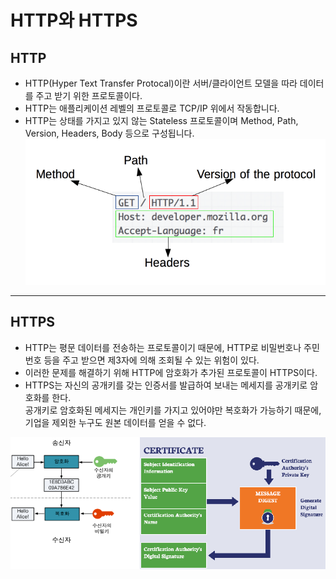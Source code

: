 # HTTP와 HTTPS

## HTTP
- HTTP(Hyper Text Transfer Protocal)이란 서버/클라이언트 모델을 따라 데이터를 주고 받기 위한 프로토콜이다.
- HTTP는 애플리케이션 레벨의 프로토콜로 TCP/IP 위에서 작동합니다.
- HTTP는 상태를 가지고 있지 않는 Stateless 프로토콜이며 Method, Path, Version, Headers, Body 등으로 구성됩니다.
![img_2.png](img_2.png)
  

---
## HTTPS
- HTTP는 평문 데이터를 전송하는 프로토콜이기 때문에, HTTP로 비밀번호나 주민번호 등을 주고 받으면 제3자에 의해 조회될 수 있는 위험이 있다.
- 이러한 문제를 해결하기 위해 HTTP에 암호화가 추가된 프로토콜이 HTTPS이다.
- HTTPS는 자신의 공개키를 갖는 인증서를 발급하여 보내는 메세지를 공개키로 암호화를 한다.   
  공개키로 암호화된 메세지는 개인키를 가지고 있어야만 복호화가 가능하기 때문에, 기업을 제외한 누구도 원본 데이터를 얻을 수 없다.
  
![img_3.png](img_3.png)